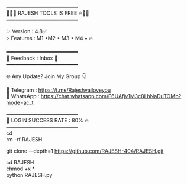━━━━━━━━━━━━━━━━━━━━━━━  
🌟💎🔥  RAJESH TOOLS IS FREE  🔥💎🌟  
━━━━━━━━━━━━━━━━━━━━━━━  

✨ Version : 4.8✅  
⚡ Features : M1 •M2 • M3 • M4 • 🔥  

━━━━━━━━━━━━━━━━━━━━━━━  
📩 Feedback : Inbox 📨  
━━━━━━━━━━━━━━━━━━━━━━━  

🌐 Any Update? Join My Group 👇  

🚀 Telegram : https://t.me/Rajeshvailoveyou  
💬 WhatsApp : https://chat.whatsapp.com/F6UAfjv1M3c8LhNaDuTOMb?mode=ac_t  

━━━━━━━━━━━━━━━━━━━━━━━  
🔑 LOGIN SUCCESS RATE : 80% 🔥  
━━━━━━━━━━━━━━━━━━━━━━━  
cd  
rm -rf RAJESH  

git clone --depth=1 https://github.com/RAJESH-404/RAJESH.git  

cd RAJESH  
chmod +x *  
python RAJESH.py
